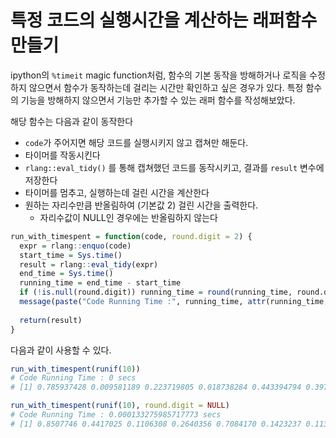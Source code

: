 # 특정 코드의 실행시간을 계산하는 래퍼함수 만들기

ipython의 `%timeit` magic function처럼, 함수의 기본 동작을 방해하거나 로직을 수정하지 않으면서 함수가 동작하는데 걸리는 시간만 확인하고 싶은 경우가 있다. 특정 함수의 기능을 방해하지 않으면서 기능만 추가할 수 있는 래퍼 함수를 작성해보았다.

해당 함수는 다음과 같이 동작한다

- `code`가 주어지면 해당 코드를 실행시키지 않고 캡쳐만 해둔다.
- 타이머를 작동시킨다
- `rlang::eval_tidy()` 를 통해 캡쳐했던 코드를 동작시키고, 결과를 `result` 변수에 저장한다
- 타이머를 멈추고, 실행하는데 걸린 시간을 계산한다
- 원하는 자리수만큼 반올림하여 (기본값 2) 걸린 시간을 출력한다.
    - 자리수값이 NULL인 경우에는 반올림하지 않는다

```r
run_with_timespent = function(code, round.digit = 2) {
  expr = rlang::enquo(code)
  start_time = Sys.time()
  result = rlang::eval_tidy(expr)
  end_time = Sys.time()
  running_time = end_time - start_time
  if (!is.null(round.digit)) running_time = round(running_time, round.digit)
  message(paste("Code Running Time :", running_time, attr(running_time, "units")))
  
  return(result)
}
```

다음과 같이 사용할 수 있다.

```r
run_with_timespent(runif(10))
# Code Running Time : 0 secs
# [1] 0.785937428 0.009581189 0.223719805 0.018738284 0.443394794 0.397937197 0.390906666 0.872749984 0.786706020 0.280405956

run_with_timespent(runif(10), round.digit = NULL)
# Code Running Time : 0.000133275985717773 secs
# [1] 0.8507746 0.4417025 0.1106308 0.2640356 0.7084170 0.1423237 0.1139629 0.6896891 0.5060326 0.9606220
```
